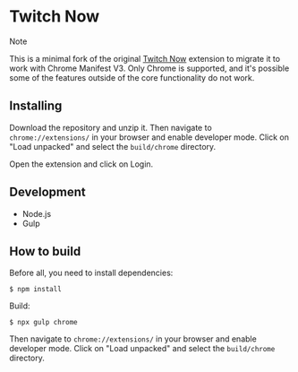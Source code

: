 # Twitch Now

> [!NOTE]
> This is a minimal fork of the original [Twitch Now](https://github.com/twitchnow/twitchnow) extension to migrate it to work with Chrome Manifest V3. Only Chrome is supported, and it's possible some of the features outside of the core functionality do not work.

## Installing

Download the repository and unzip it. Then navigate to `chrome://extensions/` in your browser and enable developer mode. Click on "Load unpacked" and select the `build/chrome` directory.

Open the extension and click on Login.

## Development

* Node.js
* Gulp

## How to build

Before all, you need to install dependencies:
```
$ npm install
```

Build:
```
$ npx gulp chrome
```

Then navigate to `chrome://extensions/` in your browser and enable developer mode. Click on "Load unpacked" and select the `build/chrome` directory.